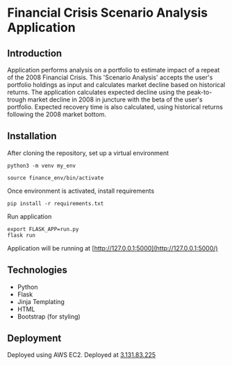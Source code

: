 # Financial Crisis Scenario Analysis Application

## Introduction
Application performs analysis on a portfolio to estimate impact of a repeat of the 2008 Financial Crisis. This 'Scenario Analysis' accepts the user's portfolio holdings as input and calculates market decline based on historical returns. The application calculates expected decline using the peak-to-trough market decline in 2008 in juncture with the beta of the user's portfolio. Expected recovery time is also calculated, using historical returns following the 2008 market bottom. 

## Installation

After cloning the repository, set up a virtual environment

```
python3 -m venv my_env
```
```
source finance_env/bin/activate
```
Once environment is activated, install requirements

```
pip install -r requirements.txt
```
Run application 
```
export FLASK_APP=run.py
flask run
```

Application will be running at [http://127.0.0.1:5000](http://127.0.0.1:5000/)

## Technologies
 * Python
 * Flask
 * Jinja Templating
 * HTML
 * Bootstrap (for styling)
 
 
## Deployment
Deployed using AWS EC2. Deployed at [3.131.83.225](http://3.131.83.225/)
 
